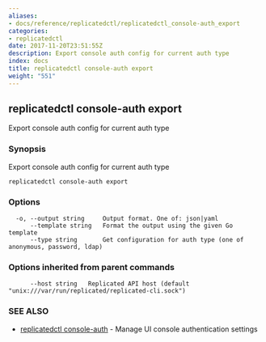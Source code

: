 ```yaml
---
aliases:
- docs/reference/replicatedctl/replicatedctl_console-auth_export
categories:
- replicatedctl
date: 2017-11-20T23:51:55Z
description: Export console auth config for current auth type
index: docs
title: replicatedctl console-auth export
weight: "551"
---
```


## replicatedctl console-auth export

Export console auth config for current auth type

### Synopsis


Export console auth config for current auth type

```
replicatedctl console-auth export
```

### Options

```
  -o, --output string     Output format. One of: json|yaml
      --template string   Format the output using the given Go template
      --type string       Get configuration for auth type (one of anonymous, password, ldap)
```

### Options inherited from parent commands

```
      --host string   Replicated API host (default "unix:///var/run/replicated/replicated-cli.sock")
```

### SEE ALSO
* [replicatedctl console-auth](/api/replicatedctl/replicatedctl_console-auth/)	 - Manage UI console authentication settings

